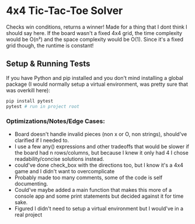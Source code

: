 # 4x4 Tic-Tac-Toe Solver

Checks win conditions, returns a winner! Made for a thing that I dont think I should say here. If the board wasn't a fixed 4x4 grid, the time complexity would be O(n²) and the space complexity would be O(1). Since it's a fixed grid though, the runtime is constant!

## Setup & Running Tests

If you have Python and pip installed and you don't mind installing a global package (I would normally setup a virtual environment, was pretty sure that was overkill here):

```bash
pip install pytest
pytest # run in project root
```

### Optimizations/Notes/Edge Cases:

- Board doesn't handle invalid pieces (non x or O, non strings), should've clarified if I needed to.
- I use a few any() expressions and other tradeoffs that would be slower if the board had n rows/columns, but because I knew it only had 4 I chose readability/concise solutions instead.
- could've done check_box with the directions too, but I know it's a 4x4 game and I didn't want to overcomplicate
- Probably made too many comments, some of the code is self documenting.
- Could've maybe added a main function that makes this more of a console app and some print statements but decided against it for time sake.
- Figured I didn't need to setup a virtual environment but I would've in a real project
